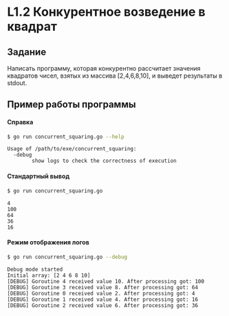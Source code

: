 # L1.2 Конкурентное возведение в квадрат
## Задание
Написать программу, которая конкурентно рассчитает значения квадратов чисел, взятых из массива [2,4,6,8,10], и выведет результаты в stdout.
## Пример работы программы
#### Справка
```bash
$ go run concurrent_squaring.go --help
```
```
Usage of /path/to/exe/concurrent_squaring:
  -debug
    	show logs to check the correctness of execution
```
#### Стандартный вывод 
```bash
$ go run concurrent_squaring.go
```
```
4
100
64
36
16
```
#### Режим отображения логов
```bash
$ go run concurrent_squaring.go --debug
```
```
Debug mode started
Initial array: [2 4 6 8 10]
[DEBUG] Goroutine 4 received value 10. After processing got: 100
[DEBUG] Goroutine 3 received value 8. After processing got: 64
[DEBUG] Goroutine 0 received value 2. After processing got: 4
[DEBUG] Goroutine 1 received value 4. After processing got: 16
[DEBUG] Goroutine 2 received value 6. After processing got: 36
```
